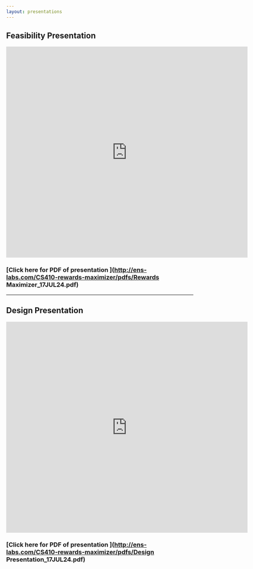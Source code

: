 ```yaml
---
layout: presentations
---
```


## Feasibility Presentation
<iframe src="https://docs.google.com/presentation/d/e/2PACX-1vQtD0_54k4B76XC0VfCFaNu7uuxTLKW5gfqNsauyCn3J3_IAARhwRoXSAa2wIFNCgE9LitcnnjrUKWO/embed?start=false&loop=true&delayms=5000" frameborder="0" width="650" height="569" allowfullscreen="true" mozallowfullscreen="true" webkitallowfullscreen="true"></iframe>

### [Click here for PDF of presentation ](http://ens-labs.com/CS410-rewards-maximizer/pdfs/Rewards Maximizer_17JUL24.pdf)

----


## Design Presentation
<iframe src="https://docs.google.com/presentation/d/e/2PACX-1vTPOmPyiDz86XsZNSd7YBWteV6uqSB2BfUkijfGdsmY8r-z4Gta_HV9c8orxAk0zesn8y5C8WBLxURv/embed?start=false&loop=false&delayms=3000" frameborder="0" width="650" height="569" allowfullscreen="true" mozallowfullscreen="true" webkitallowfullscreen="true"></iframe>

### [Click here for PDF of presentation ](http://ens-labs.com/CS410-rewards-maximizer/pdfs/Design Presentation_17JUL24.pdf)